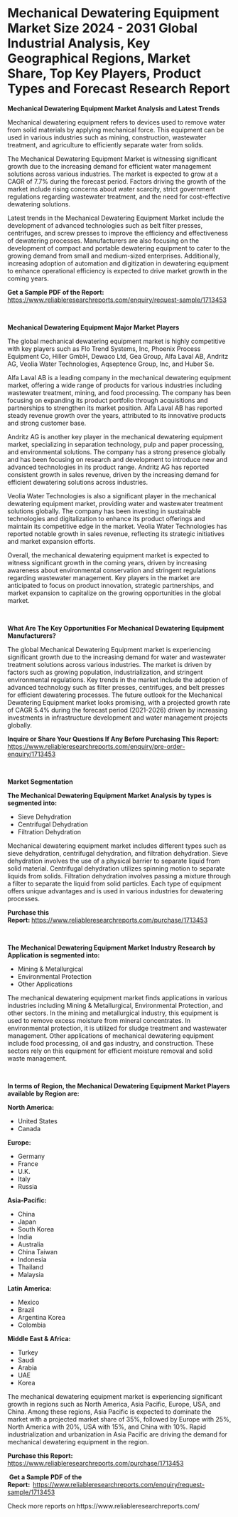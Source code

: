 <p><h1>Mechanical Dewatering Equipment Market Size 2024 - 2031 Global Industrial Analysis, Key Geographical Regions, Market Share, Top Key Players, Product Types and Forecast Research Report</h1></p><p><strong>Mechanical Dewatering Equipment Market Analysis and Latest Trends</strong></p>
<p><p>Mechanical dewatering equipment refers to devices used to remove water from solid materials by applying mechanical force. This equipment can be used in various industries such as mining, construction, wastewater treatment, and agriculture to efficiently separate water from solids.</p><p>The Mechanical Dewatering Equipment Market is witnessing significant growth due to the increasing demand for efficient water management solutions across various industries. The market is expected to grow at a CAGR of 7.7% during the forecast period. Factors driving the growth of the market include rising concerns about water scarcity, strict government regulations regarding wastewater treatment, and the need for cost-effective dewatering solutions.</p><p>Latest trends in the Mechanical Dewatering Equipment Market include the development of advanced technologies such as belt filter presses, centrifuges, and screw presses to improve the efficiency and effectiveness of dewatering processes. Manufacturers are also focusing on the development of compact and portable dewatering equipment to cater to the growing demand from small and medium-sized enterprises. Additionally, increasing adoption of automation and digitization in dewatering equipment to enhance operational efficiency is expected to drive market growth in the coming years.</p></p>
<p><strong>Get a Sample PDF of the Report:&nbsp;</strong> <a href="https://www.reliableresearchreports.com/enquiry/request-sample/1713453">https://www.reliableresearchreports.com/enquiry/request-sample/1713453</a></p>
<p>&nbsp;</p>
<p><strong>Mechanical Dewatering Equipment Major Market Players</strong></p>
<p><p>The global mechanical dewatering equipment market is highly competitive with key players such as Flo Trend Systems, Inc, Phoenix Process Equipment Co, Hiller GmbH, Dewaco Ltd, Gea Group, Alfa Laval AB, Andritz AG, Veolia Water Technologies, Aqseptence Group, Inc, and Huber Se. </p><p>Alfa Laval AB is a leading company in the mechanical dewatering equipment market, offering a wide range of products for various industries including wastewater treatment, mining, and food processing. The company has been focusing on expanding its product portfolio through acquisitions and partnerships to strengthen its market position. Alfa Laval AB has reported steady revenue growth over the years, attributed to its innovative products and strong customer base.</p><p>Andritz AG is another key player in the mechanical dewatering equipment market, specializing in separation technology, pulp and paper processing, and environmental solutions. The company has a strong presence globally and has been focusing on research and development to introduce new and advanced technologies in its product range. Andritz AG has reported consistent growth in sales revenue, driven by the increasing demand for efficient dewatering solutions across industries.</p><p>Veolia Water Technologies is also a significant player in the mechanical dewatering equipment market, providing water and wastewater treatment solutions globally. The company has been investing in sustainable technologies and digitalization to enhance its product offerings and maintain its competitive edge in the market. Veolia Water Technologies has reported notable growth in sales revenue, reflecting its strategic initiatives and market expansion efforts.</p><p>Overall, the mechanical dewatering equipment market is expected to witness significant growth in the coming years, driven by increasing awareness about environmental conservation and stringent regulations regarding wastewater management. Key players in the market are anticipated to focus on product innovation, strategic partnerships, and market expansion to capitalize on the growing opportunities in the global market.</p></p>
<p>&nbsp;</p>
<p><strong>What Are The Key Opportunities For Mechanical Dewatering Equipment Manufacturers?</strong></p>
<p><p>The global Mechanical Dewatering Equipment market is experiencing significant growth due to the increasing demand for water and wastewater treatment solutions across various industries. The market is driven by factors such as growing population, industrialization, and stringent environmental regulations. Key trends in the market include the adoption of advanced technology such as filter presses, centrifuges, and belt presses for efficient dewatering processes. The future outlook for the Mechanical Dewatering Equipment market looks promising, with a projected growth rate of CAGR 5.4% during the forecast period (2021-2026) driven by increasing investments in infrastructure development and water management projects globally.</p></p>
<p><strong>Inquire or Share Your Questions If Any Before Purchasing This Report:</strong> <a href="https://www.reliableresearchreports.com/enquiry/pre-order-enquiry/1713453">https://www.reliableresearchreports.com/enquiry/pre-order-enquiry/1713453</a></p>
<p>&nbsp;</p>
<p><strong>Market Segmentation</strong></p>
<p><strong>The Mechanical Dewatering Equipment Market Analysis by types is segmented into:</strong></p>
<p><ul><li>Sieve Dehydration</li><li>Centrifugal Dehydration</li><li>Filtration Dehydration</li></ul></p>
<p><p>Mechanical dewatering equipment market includes different types such as sieve dehydration, centrifugal dehydration, and filtration dehydration. Sieve dehydration involves the use of a physical barrier to separate liquid from solid material. Centrifugal dehydration utilizes spinning motion to separate liquids from solids. Filtration dehydration involves passing a mixture through a filter to separate the liquid from solid particles. Each type of equipment offers unique advantages and is used in various industries for dewatering processes.</p></p>
<p><strong>Purchase this Report:&nbsp;</strong><a href="https://www.reliableresearchreports.com/purchase/1713453">https://www.reliableresearchreports.com/purchase/1713453</a></p>
<p>&nbsp;</p>
<p><strong>The Mechanical Dewatering Equipment Market Industry Research by Application is segmented into:</strong></p>
<p><ul><li>Mining & Metallurgical</li><li>Environmental Protection</li><li>Other Applications</li></ul></p>
<p><p>The mechanical dewatering equipment market finds applications in various industries including Mining & Metallurgical, Environmental Protection, and other sectors. In the mining and metallurgical industry, this equipment is used to remove excess moisture from mineral concentrates. In environmental protection, it is utilized for sludge treatment and wastewater management. Other applications of mechanical dewatering equipment include food processing, oil and gas industry, and construction. These sectors rely on this equipment for efficient moisture removal and solid waste management.</p></p>
<p>&nbsp;</p>
<p><strong>In terms of Region, the Mechanical Dewatering Equipment Market Players available by Region are:</strong></p>
<p>
    <p> <strong> North America: </strong>
        <ul>
            <li>United States</li>
            <li>Canada</li>
        </ul>
        </p> 
    <p> <strong> Europe: </strong>
        <ul>
            <li>Germany</li>
            <li>France</li>
            <li>U.K.</li>
            <li>Italy</li>
            <li>Russia</li>
        </ul>
        </p> 
    <p> <strong> Asia-Pacific: </strong>
        <ul>
            <li>China</li>
            <li>Japan</li>
            <li>South Korea</li>
            <li>India</li>
            <li>Australia</li>
            <li>China Taiwan</li>
            <li>Indonesia</li>
            <li>Thailand</li>
            <li>Malaysia</li>
        </ul>
        </p> 
    <p> <strong> Latin America: </strong>
        <ul>
            <li>Mexico</li>
            <li>Brazil</li>
            <li>Argentina Korea</li>
            <li>Colombia</li>
        </ul>
        </p> 
    <p> <strong> Middle East & Africa: </strong>
        <ul>
            <li>Turkey</li>
            <li>Saudi</li>
            <li>Arabia</li>
            <li>UAE</li>
            <li>Korea</li>
        </ul>
    </p>
    </p>
<p><p>The mechanical dewatering equipment market is experiencing significant growth in regions such as North America, Asia Pacific, Europe, USA, and China. Among these regions, Asia Pacific is expected to dominate the market with a projected market share of 35%, followed by Europe with 25%, North America with 20%, USA with 15%, and China with 10%. Rapid industrialization and urbanization in Asia Pacific are driving the demand for mechanical dewatering equipment in the region.</p></p>
<p><strong>Purchase this Report: </strong><a href="https://www.reliableresearchreports.com/purchase/1713453">https://www.reliableresearchreports.com/purchase/1713453</a></p>
<p>&nbsp;<strong>Get a Sample PDF of the Report:&nbsp;&nbsp;</strong><a href="https://www.reliableresearchreports.com/enquiry/request-sample/1713453">https://www.reliableresearchreports.com/enquiry/request-sample/1713453</a></p>
<p><strong></strong></p>
<p>Check more reports on https://www.reliableresearchreports.com/</p>